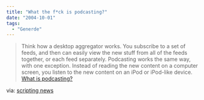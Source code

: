 ```yaml
---
title: "What the f*ck is podcasting?"
date: "2004-10-01"
tags:
  - "Generde"
---
```


> Think how a desktop aggregator works. You subscribe to a set of feeds, and then can easily view the new stuff from all of the feeds together, or each feed separately.
> Podcasting works the same way, with one exception. Instead of reading the new content on a computer screen, you listen to the new content on an iPod or iPod-like device.
> [What is podcasting?](http://secrets.scripting.com/whatIsPodcasting)

via: [scripting news](http://archive.scripting.com/2004/10/01#When:8:07:30AM)
